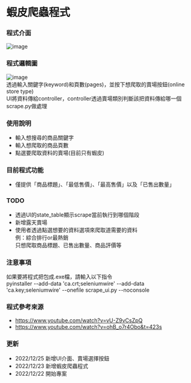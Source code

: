 # 蝦皮爬蟲程式

### 程式介面
![image](https://imgur.com/Ep9OOBF.jpg)

### 程式邏輯圖
![image](https://imgur.com/nvRgBxt.jpg)  
透過輸入關鍵字(keyword)和頁數(pages)，並按下想爬取的賣場按鈕(online store type)  
UI將資料傳給controller，controller透過賣場類別判斷該把資料傳給哪一個scrape.py做處理  

### 使用說明
  * 輸入想搜尋的商品關鍵字
  * 輸入想爬取的商品頁數
  * 點選要爬取資料的賣場(目前只有蝦皮)
  
### 目前程式功能
  * 僅提供「商品標題」、「最低售價」、「最高售價」以及「已售出數量」
  
### TODO
  * 透過UI的state_table顯示scrape當前執行到哪個階段
  * 新增露天賣場
  * 使用者透過點選想要的資料選項來爬取道需要的資料  
    例：綜合排行or最熱銷  
        只想爬取商品標題、已售出數量、商品評價等
        
### 注意事項
  如果要將程式把包成.exe檔，請輸入以下指令  
  pyinstaller --add-data 'ca.crt;seleniumwire' --add-data 'ca.key;seleniumwire' --onefile scrape_ui.py --noconsole
        
### 程式參考來源
  * https://www.youtube.com/watch?v=vU-Z9vCsZpQ
  * https://www.youtube.com/watch?v=ohB_o7r4Obo&t=423s


### 更新
  * 2022/12/25 新增UI介面、賣場選擇按鈕
  * 2022/12/23 新增蝦皮爬蟲程式
  * 2022/12/22 開始專案
